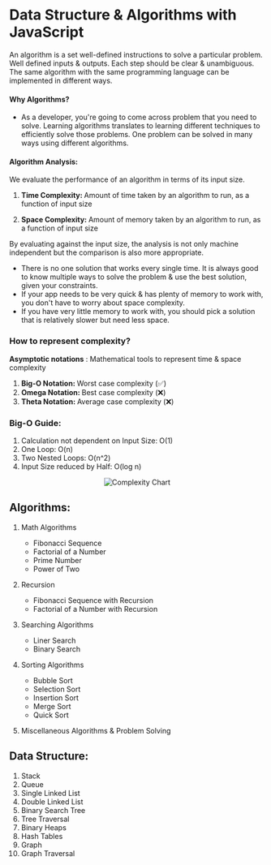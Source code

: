 # Data Structure & Algorithms with JavaScript

An algorithm is a set well-defined instructions to solve a particular problem. Well defined inputs & outputs. Each step should be clear & unambiguous. The same algorithm with the same programming language can be implemented in different ways.

#### Why Algorithms?

- As a developer, you're going to come across problem that you need to solve. Learning algorithms translates to learning different techniques to efficiently solve those problems. One problem can be solved in many ways using different algorithms.

#### Algorithm Analysis:

We evaluate the performance of an algorithm in terms of its input size.

1. <p><b>Time Complexity: </b> Amount of time taken by an algorithm to run, as a function of input size</p>
1. <p><b>Space Complexity: </b> Amount of memory taken by an algorithm to run, as a function of input size</p>

By evaluating against the input size, the analysis is not only machine independent but the comparison is also more appropriate.

- There is no one solution that works every single time. It is always good to know multiple ways to solve the problem & use the best solution, given your constraints.
- If your app needs to be very quick & has plenty of memory to work with, you don't have to worry about space complexity.
- If you have very little memory to work with, you should pick a solution that is relatively slower but need less space.

### How to represent complexity?

<b>Asymptotic notations</b> : Mathematical tools to represent time & space complexity

1. <b>Big-O Notation: </b> Worst case complexity (✅)
1. <b>Omega Notation: </b> Best case complexity (❌)
1. <b>Theta Notation: </b> Average case complexity (❌)

### Big-O Guide:

1. Calculation not dependent on Input Size: O(1)
1. One Loop: O(n)
1. Two Nested Loops: O(n^2)
1. Input Size reduced by Half: O(log n)

<p align="center">
  <img src="https://miro.medium.com/v2/resize:fit:828/format:webp/1*dWZjY4494gbMQZiL-hO32w.jpeg" alt="Complexity Chart">
</p>

## Algorithms:

1. Math Algorithms
   - Fibonacci Sequence
   - Factorial of a Number
   - Prime Number
   - Power of Two
1. Recursion
   - Fibonacci Sequence with Recursion
   - Factorial of a Number with Recursion
1. Searching Algorithms

   - Liner Search
   - Binary Search

1. Sorting Algorithms

   - Bubble Sort
   - Selection Sort
   - Insertion Sort
   - Merge Sort
   - Quick Sort

1. Miscellaneous Algorithms & Problem Solving

## Data Structure:

1. Stack
1. Queue
1. Single Linked List
1. Double Linked List
1. Binary Search Tree
1. Tree Traversal
1. Binary Heaps
1. Hash Tables
1. Graph
1. Graph Traversal

